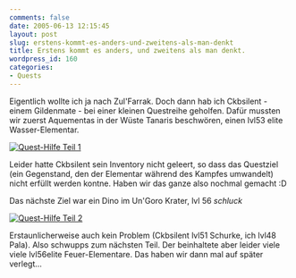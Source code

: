 ```yaml
---
comments: false
date: 2005-06-13 12:15:45
layout: post
slug: erstens-kommt-es-anders-und-zweitens-als-man-denkt
title: Erstens kommt es anders, und zweitens als man denkt.
wordpress_id: 160
categories:
- Quests
---
```


Eigentlich wollte ich ja nach Zul'Farrak. Doch dann hab ich Ckbsilent - einem Gildenmate - bei einer kleinen Questreihe geholfen. Dafür mussten wir zuerst Aquementas in der Wüste Tanaris beschwören, einen lvl53 elite Wasser-Elementar.

[![Quest-Hilfe Teil 1](http://photos12.flickr.com/19046557_b70e881d81.jpg)](http://www.flickr.com/photos/walsweer/19046557/)

Leider hatte Ckbsilent sein Inventory nicht geleert, so dass das Questziel (ein Gegenstand, den der Elementar während des Kampfes umwandelt) nicht erfüllt werden kontne. Haben wir das ganze also nochmal gemacht :D

Das nächste Ziel war ein Dino im Un'Goro Krater, lvl 56 *schluck*

[![Quest-Hilfe Teil 2](http://photos12.flickr.com/19046565_eba7bf96cc.jpg)](http://www.flickr.com/photos/walsweer/19046565/)

Erstaunlicherweise auch kein Problem (Ckbsilent lvl51 Schurke, ich lvl48 Pala). Also schwupps zum nächsten Teil. Der beinhaltete aber leider viele viele lvl56elite Feuer-Elementare. Das haben wir dann mal auf später verlegt...
